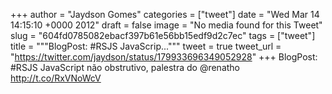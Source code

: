 
+++
author = "Jaydson Gomes"
categories = ["tweet"]
date = "Wed Mar 14 14:15:10 +0000 2012"
draft = false
image = "No media found for this Tweet"
slug = "604fd0785082ebacf397b61e56bb15edf9d2c7ec"
tags = ["tweet"]
title = """BlogPost: #RSJS JavaScrip..."""
tweet = true
tweet_url = "https://twitter.com/jaydson/status/179933696349052928"
+++
BlogPost: #RSJS JavaScript não obstrutivo, palestra do @renatho http://t.co/RxVNoWcV
